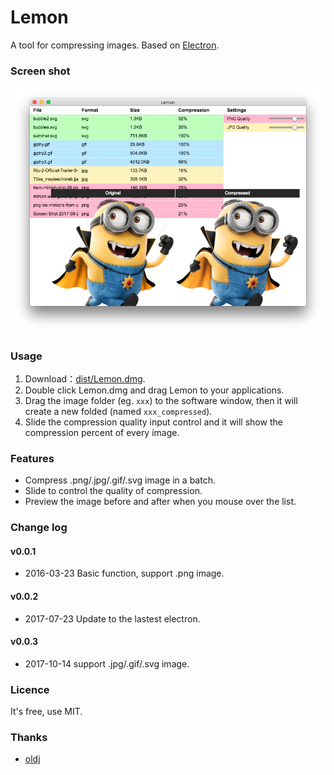 # Lemon

A tool for compressing images. Based on [Electron](http://electron.atom.io/).

### Screen shot 

![screenshot](https://raw.githubusercontent.com/eyworldwide/Lemon/master/screenshot.png)

### Usage

1. Download：[dist/Lemon.dmg](https://github.com/eyworldwide/Lemon/blob/master/dist/Lemon.dmg).
2. Double click Lemon.dmg and drag Lemon to your applications.
3. Drag the image folder (eg. `xxx`) to the software window, then it will create a new folded (named `xxx_compressed`).
4. Slide the compression quality input control and it will show the compression percent of every image.

### Features

 - Compress .png/.jpg/.gif/.svg image in a batch.
 - Slide to control the quality of compression.
 - Preview the image before and after when you mouse over the list.

### Change log

#### v0.0.1

 - 2016-03-23 Basic function, support .png image.

#### v0.0.2

 - 2017-07-23 Update to the lastest electron.
 
#### v0.0.3

- 2017-10-14 support .jpg/.gif/.svg image.

### Licence

It's free, use MIT.

### Thanks

* [oldj](https://oldj.net/)
